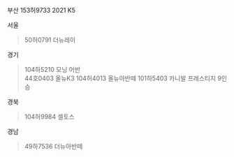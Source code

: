 부산
153허9733 2021 K5

서울
> 50허0791 더뉴레이
 
경기
> 104하5210 모닝 어반    
>  44호0403 올뉴K3 
> 104허4013 올뉴아반떼 
> 101하5403 카니발 프레스티지 9인승 
   
경북
> 104허9984 셀토스 

경남
> 49하7536 더뉴아반떼 



